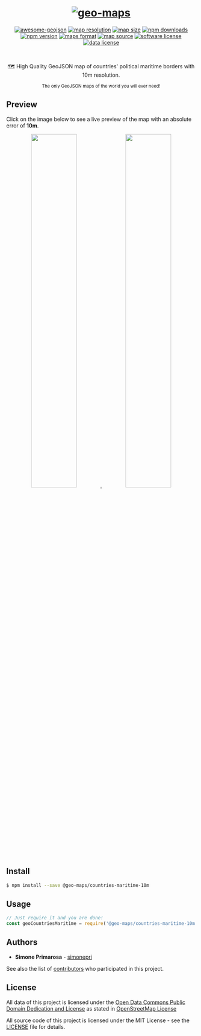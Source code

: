 <h1 align="center">
  <a href="https://github.com/simonepri/geo-maps"><img src="https://raw.githubusercontent.com/simonepri/geo-maps/master/media/geo-maps.jpg" alt="geo-maps" /></a>
</h1>
<p align="center">
  <a href="https://github.com/tmcw/awesome-geojson"><img src="https://awesome.re/mentioned-badge.svg" alt="awesome-geojson" /></a>
  <a href="https://github.com/simonepri/geo-maps/blob/master/info/countries-maritime.md#downloads"><img src="https://img.shields.io/badge/resolution-10m-f1c40f.svg" alt="map resolution" /></a>
  <a href="https://github.com/simonepri/geo-maps/blob/master/info/countries-maritime.md#downloads"><img src="http://img.badgesize.io/https://unpkg.com/@geo-maps/countries-maritime-10m/map.geo.json" alt="map size" /></a>
  <a href="https://www.npmjs.com/package/@geo-maps/countries-maritime-10m"><img src="https://img.shields.io/npm/dm/@geo-maps/countries-maritime-10m.svg" alt="npm downloads" /></a>
  <a href="https://www.npmjs.com/package/@geo-maps/countries-maritime-10m"><img src="https://img.shields.io/npm/v/@geo-maps/countries-maritime-10m.svg" alt="npm version" /></a>
  <a href="http://geojson.org/"><img src="https://img.shields.io/badge/format-GeoJSON-e67e22.svg" alt="maps format" /></a>
  <a href="http://www.openstreetmap.org/"><img src="https://img.shields.io/badge/source-OSM-2ecc71.svg" alt="map source" /></a>
  <a href="LICENSE"><img src="https://img.shields.io/github/license/simonepri/geo-maps.svg" alt="software license" /></a>
  <a href="https://opendatacommons.org/licenses/odbl/1.0/"><img src="https://img.shields.io/badge/license-ODbL-2980b9.svg" alt="data license" /></a>
</p>
<br />
<p align="center">
  🗺 High Quality GeoJSON map of countries' political maritime borders with 10m resolution.
</p>
<p align="center">
  <sub>
    The only GeoJSON maps of the world you will ever need!
  </sub>
</p>

## Preview
Click on the image below to see a live preview of the map with an absolute error
of **10m**.  

<p align="center">
  <a alt="World Boundaries" href="http://mapshaper.org/?files=https://unpkg.com/@geo-maps/countries-maritime-10m/map.geo.json">
    <img src="https://raw.githubusercontent.com/simonepri/geo-maps/master/media/geo-maps-countries-maritime-shape.png" width ="49%"/>
  </a>
  <a alt="World Boundaries" href="http://geojson.io/#data=data:text/x-url,https://unpkg.com/@geo-maps/countries-maritime-10m/map.geo.json">
    <img src="https://raw.githubusercontent.com/simonepri/geo-maps/master/media/geo-maps-countries-maritime-hover.png" width ="49%"/>
  </a>
</p>

## Install
```bash
$ npm install --save @geo-maps/countries-maritime-10m
```

## Usage
```javascript
// Just require it and you are done!
const geoCountriesMaritime = require('@geo-maps/countries-maritime-10m');
```

## Authors
* **Simone Primarosa** - [simonepri](https://github.com/simonepri)

See also the list of [contributors](https://github.com/simonepri/geo-maps/contributors) who participated in this project.

## License
All data of this project is licensed under the [Open Data Commons Public Domain Dedication and License](https://opendatacommons.org/licenses/odbl/1.0/) as stated in [OpenStreetMap License](http://www.openstreetmap.org/copyright)

All source code of this project is licensed under the MIT License - see the [LICENSE](LICENSE) file for details.
